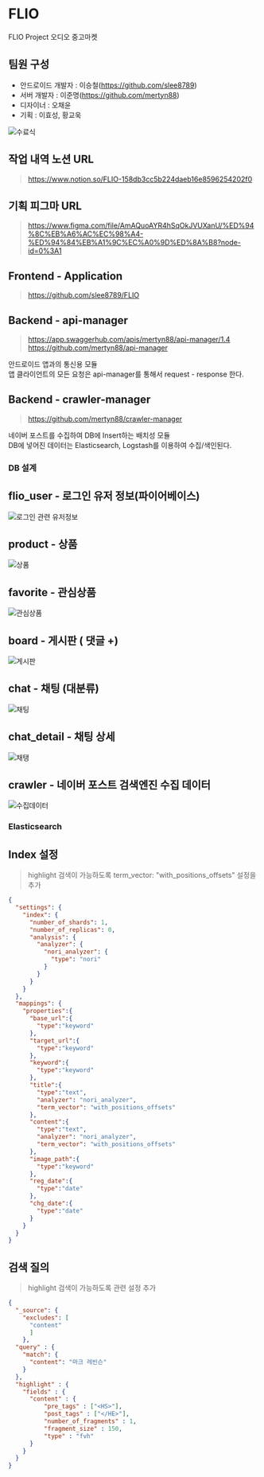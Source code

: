 # FLIO
FLIO Project 오디오 중고마켓

## 팀원 구성
- 안드로이드 개발자 : 이승철(https://github.com/slee8789)
- 서버 개발자 : 이준명(https://github.com/mertyn88)
- 디자이너 : 오채윤
- 기획 : 이효성, 황교욱

![수료식](./image/completion_ceremony.jpg)

## 작업 내역 노션 URL
> https://www.notion.so/FLIO-158db3cc5b224daeb16e8596254202f0

## 기획 피그마 URL
> https://www.figma.com/file/AmAQuoAYR4hSqOkJVUXanU/%ED%94%8C%EB%A6%AC%EC%98%A4-%ED%94%84%EB%A1%9C%EC%A0%9D%ED%8A%B8?node-id=0%3A1

## Frontend - Application
> https://github.com/slee8789/FLIO

## Backend - api-manager
> https://app.swaggerhub.com/apis/mertyn88/api-manager/1.4  
> https://github.com/mertyn88/api-manager

안드로이드 앱과의 통신용 모듈  
앱 클라이언트의 모든 요청은 api-manager를 통해서 request - response 한다.

## Backend - crawler-manager
> https://github.com/mertyn88/crawler-manager

네이버 포스트를 수집하여 DB에 Insert하는 배치성 모듈  
DB에 넣어진 데이터는 Elasticsearch, Logstash를 이용하여 수집/색인된다.  

### DB 설계 
  
## flio_user - 로그인 유저 정보(파이어베이스)
![로그인 관련 유저정보](./image/flio_user.png)

## product - 상품
![상품](./image/product.png)

## favorite - 관심상품
![관심상품](./image/favorite.png)

## board - 게시판 ( 댓글 +)
![게시판](./image/board.png)

## chat - 채팅 (대분류)
![채팅](./image/chat.png)

## chat_detail - 채팅 상세
![채탱](./image/chat_detail.png)

## crawler - 네이버 포스트 검색엔진 수집 데이터
![수집데이터](./image/crawler.png)


### Elasticsearch

## Index 설정
> highlight 검색이 가능하도록 term_vector: "with_positions_offsets" 설정을 추가
```json
{
  "settings": {
    "index": {
      "number_of_shards": 1,
      "number_of_replicas": 0,
      "analysis": {
        "analyzer": {
          "nori_analyzer": {
            "type": "nori"
          }
        }
      }
    }
  },
  "mappings": {
    "properties":{
      "base_url":{
        "type":"keyword"
      },
      "target_url":{
        "type":"keyword"
      },
      "keyword":{
        "type":"keyword"
      },
      "title":{
        "type":"text",
        "analyzer": "nori_analyzer",
        "term_vector": "with_positions_offsets"
      },
      "content":{
        "type":"text",
        "analyzer": "nori_analyzer",
        "term_vector": "with_positions_offsets"
      },
      "image_path":{
        "type":"keyword"
      },
      "reg_date":{
        "type":"date"
      },
      "chg_date":{
        "type":"date"
      }
    }
  }
}
```

## 검색 질의
> highlight 검색이 가능하도록 관련 설정 추가 
```json
{
  "_source": {
    "excludes": [
      "content"
      ]
    }, 
  "query" : {
    "match": {
      "content": "마크 레빈슨"
    }
  },
  "highlight" : {
    "fields" : {
      "content" : {
          "pre_tags" : ["<HS>"], 
          "post_tags" : ["</HE>"], 
          "number_of_fragments" : 1,
          "fragment_size" : 150,
          "type" : "fvh"
      }
    }
  }
}
```
